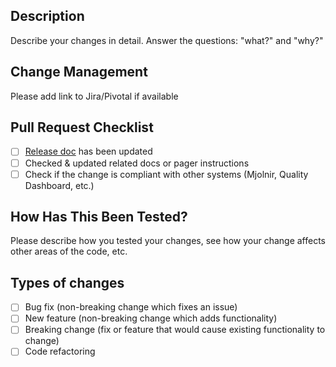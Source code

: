 ## Description
Describe your changes in detail. Answer the questions: "what?" and "why?"

## Change Management
Please add link to Jira/Pivotal if available

## Pull Request Checklist
- [ ] [Release doc](https://goo.gl/3qOJlC) has been updated
- [ ] Checked & updated related docs or pager instructions
- [ ] Check if the change is compliant with other systems (Mjolnir, Quality Dashboard, etc.)

## How Has This Been Tested?
Please describe how you tested your changes,
see how your change affects other areas of the code, etc.

## Types of changes
<!--- What types of changes does your code introduce? Remove ones that don't apply. -->
- [ ] Bug fix (non-breaking change which fixes an issue)
- [ ] New feature (non-breaking change which adds functionality)
- [ ] Breaking change (fix or feature that would cause existing functionality to change)
- [ ] Code refactoring
